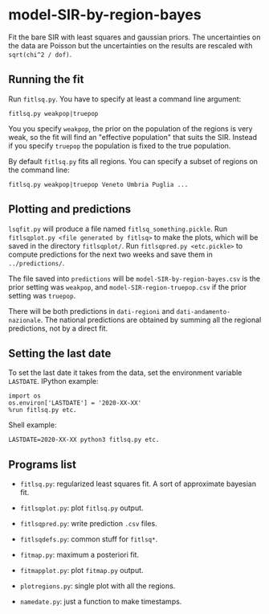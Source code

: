 # model-SIR-by-region-bayes

Fit the bare SIR with least squares and gaussian priors. The uncertainties on
the data are Poisson but the uncertainties on the results are rescaled with
`sqrt(chi^2 / dof)`.

## Running the fit

Run `fitlsq.py`. You have to specify at least a command line argument:

```
fitlsq.py weakpop|truepop
```

You you specify `weakpop`, the prior on the population of the regions is very
weak, so the fit will find an "effective population" that suits the SIR.
Instead if you specify `truepop` the population is fixed to the true population.

By default `fitlsq.py` fits all regions. You can specify a subset of regions
on the command line:

```
fitlsq.py weakpop|truepop Veneto Umbria Puglia ...
```

## Plotting and predictions

`lsqfit.py` will produce a file named `fitlsq_something.pickle`. Run
`fitlsqplot.py <file generated by fitlsq>` to make the plots, which will be
saved in the directory `fitlsqplot/`. Run `fitlsqpred.py <etc.pickle>` to
compute predictions for the next two weeks and save them in `../predictions/`.

The file saved into `predictions` will be `model-SIR-by-region-bayes.csv` is
the prior setting was `weakpop`, and `model-SIR-region-truepop.csv` if the
prior setting was `truepop`.

There will be both predictions in `dati-regioni` and
`dati-andamento-nazionale`. The national predictions are obtained by summing
all the regional predictions, not by a direct fit.

## Setting the last date

To set the last date it takes from the data, set the environment variable
`LASTDATE`. IPython example:

```
import os
os.environ['LASTDATE'] = '2020-XX-XX'
%run fitlsq.py etc.
```

Shell example:

```
LASTDATE=2020-XX-XX python3 fitlsq.py etc.
```

## Programs list

  * `fitlsq.py`: regularized least squares fit. A sort of approximate bayesian
    fit.

  * `fitlsqplot.py`: plot `fitlsq.py` output.
  
  * `fitlsqpred.py`: write prediction `.csv` files.
  
  * `fitlsqdefs.py`: common stuff for `fitlsq*`.
    
  * `fitmap.py`: maximum a posteriori fit.
    
  * `fitmapplot.py`: plot `fitmap.py` output.
    
  * `plotregions.py`: single plot with all the regions.
    
  * `namedate.py`: just a function to make timestamps.
